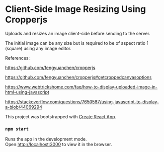 # Client-Side Image Resizing Using Cropperjs

Uploads and resizes an image client-side before sending to the server.

The initial image can be any size but is required to be of aspect ratio 1 (square) using any image editor.

References:

https://github.com/fengyuanchen/cropperjs

https://github.com/fengyuanchen/cropperjs#getcroppedcanvasoptions

https://www.webtrickshome.com/faq/how-to-display-uploaded-image-in-html-using-javascript

https://stackoverflow.com/questions/7650587/using-javascript-to-display-a-blob/44069294

This project was bootstrapped with [Create React App](https://github.com/facebook/create-react-app).

### `npm start`

Runs the app in the development mode.\
Open [http://localhost:3000](http://localhost:3000) to view it in the browser.



